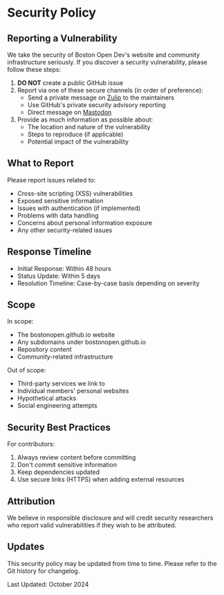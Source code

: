 # Security Policy

## Reporting a Vulnerability

We take the security of Boston Open Dev's website and community infrastructure seriously. If you discover a security vulnerability, please follow these steps:

1. **DO NOT** create a public GitHub issue
2. Report via one of these secure channels (in order of preference):
   - Send a private message on [Zulip](https://osdc.zulipchat.com/#narrow/stream/406743-boston) to the maintainers
   - Use GitHub's private security advisory reporting
   - Direct message on [Mastodon](https://floss.social/@bostonopen)
3. Provide as much information as possible about:
   - The location and nature of the vulnerability
   - Steps to reproduce (if applicable)
   - Potential impact of the vulnerability

## What to Report

Please report issues related to:

- Cross-site scripting (XSS) vulnerabilities
- Exposed sensitive information
- Issues with authentication (if implemented)
- Problems with data handling
- Concerns about personal information exposure
- Any other security-related issues

## Response Timeline

- Initial Response: Within 48 hours
- Status Update: Within 5 days
- Resolution Timeline: Case-by-case basis depending on severity

## Scope

In scope:
- The bostonopen.github.io website
- Any subdomains under bostonopen.github.io
- Repository content
- Community-related infrastructure

Out of scope:
- Third-party services we link to
- Individual members' personal websites
- Hypothetical attacks
- Social engineering attempts

## Security Best Practices

For contributors:
1. Always review content before committing
2. Don't commit sensitive information
3. Keep dependencies updated
4. Use secure links (HTTPS) when adding external resources

## Attribution

We believe in responsible disclosure and will credit security researchers who report valid vulnerabilities if they wish to be attributed.

## Updates

This security policy may be updated from time to time. Please refer to the Git history for changelog.

Last Updated: October 2024
